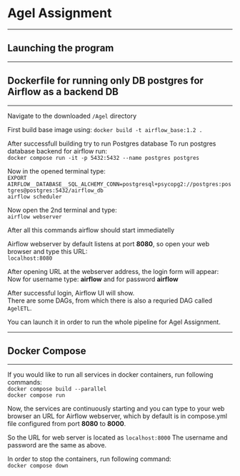 # Agel Assignment 

*********************************************
## Launching the program
*********************************************
## Dockerfile for running only DB postgres for Airflow as a backend DB
*********************************************
Navigate to the downloaded `/Agel` directory

First build base image using:
``docker build -t airflow_base:1.2 .``

After successfull building try to run Postgres database
To run postgres database backend for airflow run:  
```docker compose run -it -p 5432:5432 --name postgres postgres ```

Now in the opened terminal type:   
``EXPORT AIRFLOW__DATABASE__SQL_ALCHEMY_CONN=postgresql+psycopg2://postgres:postgres@postgres:5432/airflow_db``  
``airflow scheduler``

Now open the 2nd terminal and type:  
``airflow webserver``  

After all this commands airflow should start immediatelly

Airflow webserver by default listens at port **8080**, so open  your web browser and type this URL:  
``localhost:8080``

After opening URL at the webserver address, the login form will appear:  
Now for username type: **airflow** and for password **airflow**  

After successful login, Airflow UI will show.   
There are some DAGs, from which there is also a requried DAG called ``AgelETL``.


You can launch it in order to run the whole pipeline for Agel Assignment.



*********************************************
## Docker Compose
********************************************
If you would like to run all services in docker containers, run following commands:  
``docker compose build --parallel``  
``docker compose run``

Now, the services are continuously starting and you can type to your web browser an URL for Airflow webserver,
which by default is in compose.yml file configured from port **8080** to **8000**.

So the URL for web server is located as ``localhost:8000``
The username and password are the same as above.

In order to stop the containers, run following command:  
``docker compose down``

